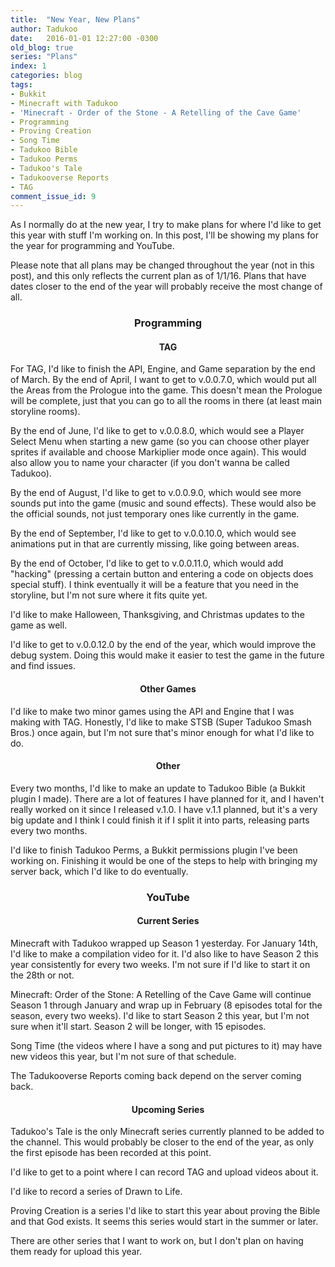 ```yaml
---
title:  "New Year, New Plans"
author: Tadukoo
date:   2016-01-01 12:27:00 -0300
old_blog: true
series: "Plans"
index: 1
categories: blog
tags:
- Bukkit
- Minecraft with Tadukoo
- 'Minecraft - Order of the Stone - A Retelling of the Cave Game'
- Programming
- Proving Creation
- Song Time
- Tadukoo Bible
- Tadukoo Perms
- Tadukoo's Tale
- Tadukooverse Reports
- TAG
comment_issue_id: 9
---
```

As I normally do at the new year, I try to make plans for where I'd like to get this year with stuff I'm working on. In this post, I'll be showing my plans 
for the year for programming and YouTube.

Please note that all plans may be changed throughout the year (not in this post), and this only reflects the current plan as of 1/1/16. Plans that have dates 
closer to the end of the year will probably receive the most change of all.

<center><h3>Programming</h3></center>
<center><h4>TAG</h4></center>
For TAG, I'd like to finish the API, Engine, and Game separation by the end of March. By the end of April, I want to get to v.0.0.7.0, which would put all 
the Areas from the Prologue into the game. This doesn't mean the Prologue will be complete, just that you can go to all the rooms in there (at least main 
storyline rooms).

By the end of June, I'd like to get to v.0.0.8.0, which would see a Player Select Menu when starting a new game (so you can choose other player sprites if 
available and choose Markiplier mode once again). This would also allow you to name your character (if you don't wanna be called Tadukoo).

By the end of August, I'd like to get to v.0.0.9.0, which would see more sounds put into the game (music and sound effects). These would also be the official 
sounds, not just temporary ones like currently in the game.

By the end of September, I'd like to get to v.0.0.10.0, which would see animations put in that are currently missing, like going between areas.

By the end of October, I'd like to get to v.0.0.11.0, which would add "hacking" (pressing a certain button and entering a code on objects does special stuff). 
I think eventually it will be a feature that you need in the storyline, but I'm not sure where it fits quite yet.

I'd like to make Halloween, Thanksgiving, and Christmas updates to the game as well.

I'd like to get to v.0.0.12.0 by the end of the year, which would improve the debug system. Doing this would make it easier to test the game in the future 
and find issues.

<center><h4>Other Games</h4></center>
I'd like to make two minor games using the API and Engine that I was making with TAG. Honestly, I'd like to make STSB (Super Tadukoo Smash Bros.) once 
again, but I'm not sure that's minor enough for what I'd like to do.

<center><h4>Other</h4></center>
Every two months, I'd like to make an update to Tadukoo Bible (a Bukkit plugin I made). There are a lot of features I have planned for it, and I haven't 
really worked on it since I released v.1.0. I have v.1.1 planned, but it's a very big update and I think I could finish it if I split it into parts, 
releasing parts every two months.

I'd like to finish Tadukoo Perms, a Bukkit permissions plugin I've been working on. Finishing it would be one of the steps to help with bringing my server 
back, which I'd like to do eventually.

<center><h3>YouTube</h3></center>
<center><h4>Current Series</h4></center>
Minecraft with Tadukoo wrapped up Season 1 yesterday. For January 14th, I'd like to make a compilation video for it. I'd also like to have Season 2 this 
year consistently for every two weeks. I'm not sure if I'd like to start it on the 28th or not.

Minecraft: Order of the Stone: A Retelling of the Cave Game will continue Season 1 through January and wrap up in February (8 episodes total for the season, 
every two weeks). I'd like to start Season 2 this year, but I'm not sure when it'll start. Season 2 will be longer, with 15 episodes.

Song Time (the videos where I have a song and put pictures to it) may have new videos this year, but I'm not sure of that schedule.

The Tadukooverse Reports coming back depend on the server coming back.

<center><h4>Upcoming Series</h4></center>
Tadukoo's Tale is the only Minecraft series currently planned to be added to the channel. This would probably be closer to the end of the year, as only the 
first episode has been recorded at this point.

I'd like to get to a point where I can record TAG and upload videos about it.

I'd like to record a series of Drawn to Life.

Proving Creation is a series I'd like to start this year about proving the Bible and that God exists. It seems this series would start in the summer or later.

There are other series that I want to work on, but I don't plan on having them ready for upload this year.
